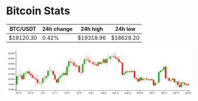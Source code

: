 # Bitcoin Stats

BTC/USDT|24h change|24h high|24h low|
|---|---|---|---|
|$19120.30|0.42%|$19318.96|$18629.20|

<img src="./chart.svg">

